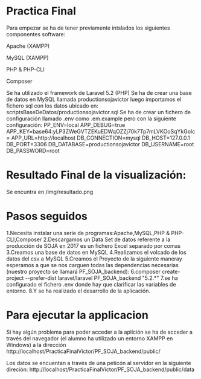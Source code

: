 # Practica Final
Para empezar se ha de tener previamente intslados los siguientes componentes software:

Apache (XAMPP)

MySQL (XAMPP)

PHP & PHP-CLI

Composer

Se ha utilizado el framework de Laravel 5.2 (PHP)
Se ha de crear una base de datos en MySQL llamada productionsojavictor
luego importamos el fichero sql con los datos ubicado en:
scriptsBaseDeDatos/productionsojavictor.sql
Se ha de crear un fichero de configuración llamado .env como .em.example pero con la siguiente configuración:
PP_ENV=local APP_DEBUG=true APP_KEY=base64:yLP3ZWeGVTZEKuEDWqOZZj70k7Tp7mLVKOoSqYkGolc= APP_URL=http://localhost
DB_CONNECTION=mysql DB_HOST=127.0.0.1 DB_PORT=3306 DB_DATABASE=productionsojavictor DB_USERNAME=root DB_PASSWORD=root

# Resultado Final de la visualización:
Se encuntra en /img/resultado.png

# Pasos seguidos
1.Necesita instalar una serie de programas:Apache,MySQL,PHP & PHP-CLI,Composer
2.Descargamos un Data Set de datos referente a la producción de SOJA en 2017 es un fichero Excel separado por comas 
3.Creamos una base de datos en MySQL
4.Realizamos el volcado de los datos del csv a MySQL
5.Creamos el Proyecto de la siguiente maneray esperamos a que se nos carguen todas las dependencias necesarias (nuestro proyecto se llamará PF_SOJA_backend):
6.composer create-project --prefer-dist laravel/laravel PF_SOJA_backend "5.2.*"
7.se ha configurado el fichero .env donde hay que clarificar las variables de entorno.
8.Y se ha realizado el desarrollo de la aplicación.

# Para ejecutar la applicacion
Si hay algún problema para poder acceder a la aplición se ha de acceder a través del navegador (el alumno ha utilizado un entorno XAMPP en Windows) a la dirección http://localhost/PracticaFinalVictor/PF_SOJA_backend/public/

Los datos se encuentan a través de una peticón al servidor en la siguiente direción: http://localhost/PracticaFinalVictor/PF_SOJA_backend/public/data

